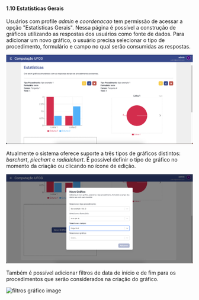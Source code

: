 #### 1.10 Estatísticas Gerais

Usuários com profile _admin_ e _coordenacao_ tem permissão de acessar a opção "Estatísticas Gerais". Nessa página é possível a construção de gráficos utilizando as respostas dos usuários como fonte de dados. Para adicionar um novo gráfico, o usuário precisa selecionar o tipo de procedimento, formulário e campo no qual serão consumidas as respostas.

![estatísticas procedimentos image](/screenshots/estatisticas.png)

Atualmente o sistema oferece suporte a três tipos de gráficos distintos: _barchart_, _piechart_ e _radialchart_. É possível definir o tipo de gráfico no momento da criação ou clicando no ícone de edição.

![novo gráfico image](/screenshots/novo-grafico.png)

Também é possível adicionar filtros de data de início e de fim para os procedimentos que serão considerados na criação do gráfico.

![filtros gráfico image](/screenshots/filtros-gr%C3%A1fico.png)
